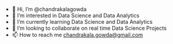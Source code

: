 - 👋 Hi, I’m @chandrakalagowda
- 👀 I’m interested in Data Science and Data Analytics
- 🌱 I’m currently learning Data Science and Data Analytics
- 💞️ I’m looking to collaborate on real time Data Science Projects
- 📫 How to reach me chandrakala.gowda@gmail.com

<!---
chandrakalagowda/chandrakalagowda is a ✨ special ✨ repository because its `README.md` (this file) appears on your GitHub profile.
You can click the Preview link to take a look at your changes.
--->
